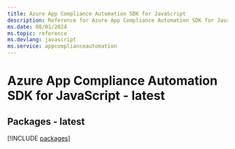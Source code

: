 ```yaml
---
title: Azure App Compliance Automation SDK for JavaScript
description: Reference for Azure App Compliance Automation SDK for JavaScript
ms.date: 08/01/2024
ms.topic: reference
ms.devlang: javascript
ms.service: appcomplianceautomation
---
```

# Azure App Compliance Automation SDK for JavaScript - latest
## Packages - latest
[!INCLUDE [packages](app-compliance-automation-index.md)]